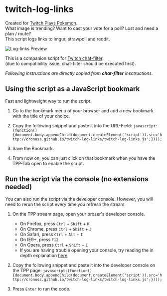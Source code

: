 twitch-log-links
================

Created for [Twitch Plays Pokemon](http://www.twitch.tv/twitchplayspokemon).  
What image is trending? Want to cast your vote for a poll? Lost and need a plan / route?  
This script logs links to imgur, strawpoll and reddit.

![Log-links Preview](http://i.imgur.com/wW4NWNw.png)

This is a companion script for [Twitch chat-filter](https://github.com/jpgohlke/twitch-chat-filter/).  
(due to compatibility issue, chat-filter should be executed first).

_Following instructions are directly copied from **chat-filter** insctructions._

## Using the script as a JavaScript bookmark

Fast and lightweight way to run the script.

1. Go to the bookmark menu of your browser and add a new bookmark with the title of your choice.

2. Copy the following snippet and paste it into the URL-Field: `javascript:(function(){document.body.appendChild(document.createElement('script')).src='http://cronoss.github.io/twitch-log-links/twitch-log-links.js';})();`

3. Save the Bookmark.

4. From now on, you can just click on that bookmark when you have the TPP-Tab open to enable the script.

## Run the script via the console (no extensions needed)

You can also run the script via the developer console. However, you will need to rerun the script every time you refresh the stream.

1. On the TPP stream page, open your broser's developer console.
    * On Firefox, press `Ctrl` + `Shift` + `K`
    * On Chrome, press `Ctrl` + `Shift` + `J`
    * On Safari, press `Ctrl` + `Alt` + `I`
    * On IE9+, press `F12`
    * On Opera, press `Ctrl` + `Shift` + `I`
    * If you are having trouble opening your console, try reading the in depth explanation [here](http://webmasters.stackexchange.com/questions/8525/how-to-open-the-javascript-console-in-different-browsers)

2. Copy the following snippet and paste it into the developer console on the TPP page: `javascript:(function(){document.body.appendChild(document.createElement('script')).src='http://cronoss.github.io/twitch-log-links/twitch-log-links.js';})();`

3. Press `Enter` to run the code.

